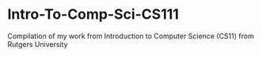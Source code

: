 # Intro-To-Comp-Sci-CS111
Compilation of my work from Introduction to Computer Science (CS11) from Rutgers University
